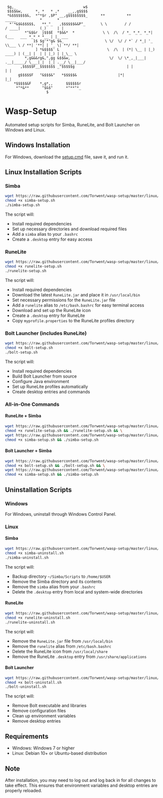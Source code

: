 ```
 $g,_                               w$	
 $$$$&w,      *, *   * ,*    __,,g$$$$
 *&$$$$$$$&,  *"*$r ,$P" __,g$$$$$$$$_		**          **             _____           *       *   		
  *'*&$&$$$$$,   **_"_   ,$$$$$$&&P"_		\ \        / /            / ____|         (_)     | |     
         *"&$&r  j$$$E  *$&&*  *      		 \ \  /\  / *_ *_*_ *_*| (___   ___ *_* * *__ | |_ ___ 
             1$ $g'*"g& $&_           		  \ \/  \/ / *` / *_| '_ \\___ \ / **| '**| | '_ \| **/ **|
              ] *&$$$$' L             		   \  /\  | (*| \__ | |_) ____) | (__| |  | | |_) | |_\__ \
         *,g&&&rg&,",gg &$$&w,        		    \/  \/ \*_,_|___| .__|_____/ \___|_|  |_| .__/ \__|___/
       ,$$$$$F__$$$$$$$ _"$$$$$g      				    | |                     | | 
      g$$$$$F   "&$$$&"   *$$$$$&				    |*|                     |_| 
    *$$$$$&F    *,g*,,      $$$$$$r   
     *"*&**      "$&$"      *"**"*_   
                   $ 
```

# Wasp-Setup
Automated setup scripts for Simba, RuneLite, and Bolt Launcher on Windows and Linux.

## Windows Installation
For Windows, download the [setup.cmd](https://raw.githubusercontent.com/Torwent/wasp-setup/master/setup.cmd) file, save it, and run it.

## Linux Installation Scripts

### Simba
```bash
wget https://raw.githubusercontent.com/Torwent/wasp-setup/master/linux/simba-setup.sh
chmod +x simba-setup.sh
./simba-setup.sh
```

The script will:
- Install required dependencies
- Set up necessary directories and download required files
- Add a `simba` alias to your `.bashrc`
- Create a `.desktop` entry for easy access

### RuneLite
```bash
wget https://raw.githubusercontent.com/Torwent/wasp-setup/master/linux/runelite-setup.sh
chmod +x runelite-setup.sh
./runelite-setup.sh
```

The script will:
- Install required dependencies
- Download the latest `RuneLite.jar` and place it in `/usr/local/bin`
- Set necessary permissions for the `RuneLite.jar` file
- Add a `runelite` alias to `/etc/bash.bashrc` for easy terminal access
- Download and set up the RuneLite icon
- Create a `.desktop` entry for RuneLite
- Copy `myprofile.properties` to the RuneLite profiles directory

### Bolt Launcher (includes RuneLite)
```bash
wget https://raw.githubusercontent.com/Torwent/wasp-setup/master/linux/bolt-setup.sh
chmod +x bolt-setup.sh
./bolt-setup.sh
```

The script will:
- Install required dependencies
- Build Bolt Launcher from source
- Configure Java environment
- Set up RuneLite profiles automatically
- Create desktop entries and commands

### All-in-One Commands

#### RuneLite + Simba
```bash
wget https://raw.githubusercontent.com/Torwent/wasp-setup/master/linux/runelite-setup.sh && \
chmod +x runelite-setup.sh && ./runelite-setup.sh && \
wget https://raw.githubusercontent.com/Torwent/wasp-setup/master/linux/simba-setup.sh && \
chmod +x simba-setup.sh && ./simba-setup.sh
```

#### Bolt Launcher + Simba
```bash
wget https://raw.githubusercontent.com/Torwent/wasp-setup/master/linux/bolt-setup.sh && \
chmod +x bolt-setup.sh && ./bolt-setup.sh && \
wget https://raw.githubusercontent.com/Torwent/wasp-setup/master/linux/simba-setup.sh && \
chmod +x simba-setup.sh && ./simba-setup.sh
```

## Uninstallation Scripts

### Windows
For Windows, uninstall through Windows Control Panel.

### Linux

#### Simba
```bash
wget https://raw.githubusercontent.com/Torwent/wasp-setup/master/linux/simba-uninstall.sh
chmod +x simba-uninstall.sh
./simba-uninstall.sh
```

The script will:
- Backup directory `~/Simba/Scripts` to `/home/$USER`
- Remove the Simba directory and its contents
- Remove the `simba` alias from your `.bashrc`
- Delete the `.desktop` entry from local and system-wide directories

#### RuneLite
```bash
wget https://raw.githubusercontent.com/Torwent/wasp-setup/master/linux/runelite-uninstall.sh
chmod +x runelite-uninstall.sh
./runelite-uninstall.sh
```

The script will:
- Remove the `RuneLite.jar` file from `/usr/local/bin`
- Remove the `runelite` alias from `/etc/bash.bashrc`
- Delete the RuneLite icon from `/usr/local/share`
- Remove the RuneLite `.desktop` entry from `/usr/share/applications`

#### Bolt Launcher
```bash
wget https://raw.githubusercontent.com/Torwent/wasp-setup/master/linux/bolt-uninstall.sh
chmod +x bolt-uninstall.sh
./bolt-uninstall.sh
```

The script will:
- Remove Bolt executable and libraries
- Remove configuration files
- Clean up environment variables
- Remove desktop entries

## Requirements
- Windows: Windows 7 or higher
- Linux: Debian 10+ or Ubuntu-based distribution

## Note
After installation, you may need to log out and log back in for all changes to take effect. This ensures that environment variables and desktop entries are properly reloaded.
